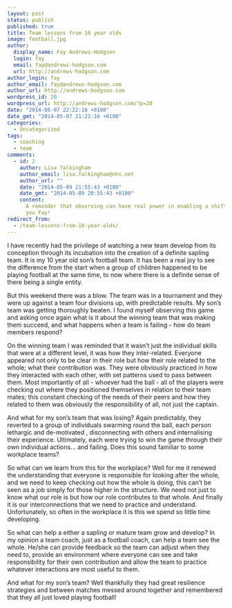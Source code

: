 ```yaml
---
layout: post
status: publish
published: true
title: Team lessons from 10 year olds
image: football.jpg
author:
  display_name: Fay Andrews-Hodgson
  login: fay
  email: fay@andrews-hodgson.com
  url: http://andrews-hodgson.com
author_login: fay
author_email: fay@andrews-hodgson.com
author_url: http://andrews-hodgson.com
wordpress_id: 20
wordpress_url: http://andrews-hodgson.com/?p=20
date: "2014-05-07 22:22:16 +0100"
date_gmt: "2014-05-07 21:22:16 +0100"
categories:
  - Uncategorized
tags:
  - coaching
  - team
comments:
  - id: 2
    author: Lisa falkingham
    author_email: lisa.falkingham@nhs.net
    author_url: ""
    date: "2014-05-09 21:55:43 +0100"
    date_gmt: "2014-05-09 20:55:43 +0100"
    content:
      A reminder that observing can have real power in enabling a shift. Thank
      you Fay!
redirect_from:
  - /team-lessons-from-10-year-olds/
---
```


<p>I have recently had the privilege of watching a new team develop from its conception through its incubation into the creation of a definite sapling team. It is my 10 year old son’s football team. It has been a real joy to see the difference from the start when a group of children happened to be playing football at the same time, to now where there is a definite sense of there being a single entity.</p>
<p><!--more-->But this weekend there was a blow. The team was in a tournament and they were up against a team four divisions up, with predictable results. My son’s team was getting thoroughly beaten. I found myself observing this game and asking once again what is it about the winning team that was making them succeed, and what happens when a team is failing - how do team members respond?</p>
<p>On the winning team I was reminded that it wasn’t just the individual skills that were at a different level, it was how they inter-related. Everyone appeared not only to be clear in their role but how their role related to the whole; what their contribution was. They were obviously practiced in how they interacted with each other, with set patterns used to pass between them. Most importantly of all - whoever had the ball - all of the players were checking out where they positioned themselves in relation to their team mates; this constant checking of the needs of their peers and how they related to them was obviously the responsibility of all, not just the captain.</p>
<p>And what for my son’s team that was losing? Again predictably, they reverted to a group of individuals swarming round the ball, each person lethargic and de-motivated , disconnecting with others and internalising their experience. Ultimately, each were trying to win the game through their own individual actions... and failing. Does this sound familiar to some workplace teams?</p>
<p>So what can we learn from this for the workplace? Well for me it renewed the understanding that everyone is responsible for looking after the whole, and we need to keep checking out how the whole is doing, this can’t be seen as a job simply for those higher in the structure. We need not just to know what our role is but how our role contributes to that whole. And finally it is our interconnections that we need to practice and understand. Unfortunately, so often in the workplace it is this we spend so little time developing.</p>
<p>So what can help a either a sapling or mature team grow and develop? In my opinion a team coach, just as a football coach, can help a team see the whole. He/she can provide feedback so the team can adjust when they need to, provide an environment where everyone can see and take responsibility for their own contribution and allow the team to practice whatever interactions are most useful to them.</p>
<p>And what for my son’s team? Well thankfully they had great resilience strategies and between matches messed around together and remembered that they all just loved playing football!</p>
